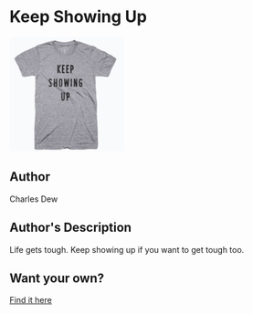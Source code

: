 # Keep Showing Up

<img src="./keep-showing-up.png" width="200" height="200" />

## Author

Charles Dew

## Author's Description

Life gets tough. Keep showing up if you want to get tough too.

## Want your own?

<a href="https://cottonbureau.com/products/keep-showing-up" alt="Buy Now">Find it here</a>
